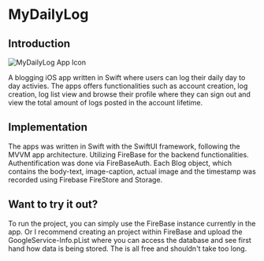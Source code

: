 # MyDailyLog

## Introduction
![MyDailyLog App Icon](https://github.com/steveshi0/MyDailyLog/blob/main/MyDailyLogIcon.png|width=1024)

A blogging iOS app written in Swift where users can log their daily day to day activies. The apps offers functionalities such as account creation, log creation, log list view and browse their profile where they can sign out and view the total amount of logs posted in the account lifetime.

## Implementation

The apps was written in Swift with the SwiftUI framework, following the MVVM app architecture. Utilizing FireBase for the backend functionalities. Authentification was done via FireBaseAuth. Each Blog object, which contains the body-text, image-caption, actual image and the timestamp was recorded using Firebase FireStore and Storage.

## Want to try it out?

To run the project, you can simply use the FireBase instance currently in the app. Or I recommend creating an project within FireBase and upload the GoogleService-Info.pList where you can access the database and see first hand how data is being stored. The is all free and shouldn't take too long.
